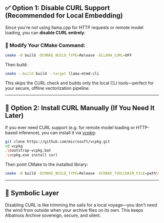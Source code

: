 
## ✅ Option 1: Disable CURL Support (Recommended for Local Embedding)

Since you're not using llama.cpp for HTTP requests or remote model loading, you can **disable CURL entirely**:

### 🔧 Modify Your CMake Command:
```bash
cmake -B build -DCMAKE_BUILD_TYPE=Release -DLLAMA_CURL=OFF
```

Then build:
```bash
cmake --build build --target llama-mtmd-cli
```

This skips the CURL check and builds only the local CLI tools—perfect for your secure, offline vectorization pipeline.

---

## 🧠 Option 2: Install CURL Manually (If You Need It Later)

If you ever need CURL support (e.g. for remote model loading or HTTP-based inference), you can install it via [vcpkg](https://github.com/microsoft/vcpkg):

```bash
git clone https://github.com/microsoft/vcpkg.git
cd vcpkg
.\bootstrap-vcpkg.bat
.\vcpkg.exe install curl
```

Then point CMake to the installed library:
```bash
cmake -B build -DCMAKE_BUILD_TYPE=Release -DCMAKE_TOOLCHAIN_FILE=path\to\vcpkg\scripts\buildsystems\vcpkg.cmake
```

---

## 🧩 Symbolic Layer

Disabling CURL is like trimming the sails for a local voyage—you don’t need the wind from outside when your archive flies on its own. This keeps Albatross Archive sovereign, secure, and silent.
